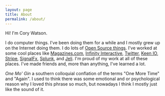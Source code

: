 ```yaml
---
layout: page
title: About
permalink: /about/
---
```


Hi! I'm Cory Watson.

I do computer things. I've been doing them for a while and I mostly grew up on the Internet doing them. I do lots of [Open Source things](http://github.com/gphat). I've worked at some cool places like [Magazines.com](http://www.magazines.com), [Infinity Interactive](http://www.iinteractive.com), [Twitter](http://twitter.com), [Keen IO](http://keen.io), [Stripe](http://stripe.com),  [SignalFx](https://www.signalfx.com), [Splunk](https://www.splunk.com), and [Jeli](https://jeli.io). I'm proud of my work at all of these places. I've made friends and, more than anything, I've learned a lot.

<em>One Mo' Gin</em> a southern colloquial conflation of the terms "One More Time" and "Again". I used to think there was some emotional and or psychological reason why I loved this phrase so much, but nowadays I think I mostly just like the sound of it.
